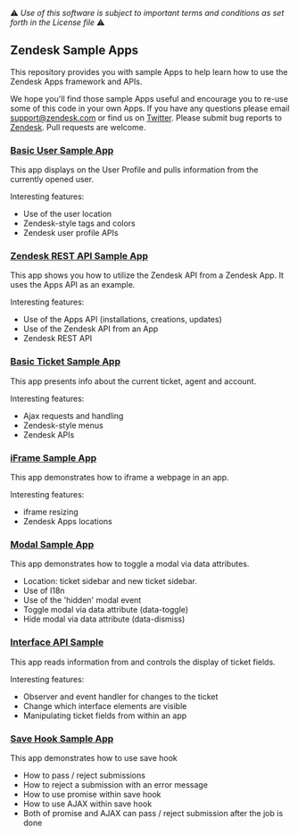 :warning: *Use of this software is subject to important terms and conditions as set forth in the License file* :warning:

## Zendesk Sample Apps

This repository provides you with sample Apps to help learn how to use the Zendesk Apps framework and APIs.

We hope you'll find those sample Apps useful and encourage you to re-use some of this code in your own Apps. If you have any questions please email support@zendesk.com or find us on [Twitter](https://twitter.com/zendeskdevteam). Please submit bug reports to [Zendesk](https://support.zendesk.com/requests/new). Pull requests are welcome.


### [Basic User Sample App](./basic_user_sample)

This app displays on the User Profile and pulls information from the currently opened user.

Interesting features:

* Use of the user location
* Zendesk-style tags and colors
* Zendesk user profile APIs

### [Zendesk REST API Sample App](./zendesk_rest_api_sample)

This app shows you how to utilize the Zendesk API from a Zendesk App. It uses the Apps API as an example.

Interesting features:

* Use of the Apps API (installations, creations, updates)
* Use of the Zendesk API from an App
* Zendesk REST API

### [Basic Ticket Sample App](./basic_ticket_sample)

This app presents info about the current ticket, agent and account.

Interesting features:

* Ajax requests and handling
* Zendesk-style menus
* Zendesk APIs

### [iFrame Sample App](./iframe_sample_app_zendesk_apps)

This app demonstrates how to iframe a webpage in an app.

Interesting features:

* iframe resizing
* Zendesk Apps locations

### [Modal Sample App](./modal_sample_app)

This app demonstrates how to toggle a modal via data attributes.

* Location: ticket sidebar and new ticket sidebar.
* Use of I18n
* Use of the 'hidden' modal event
* Toggle modal via data attribute (data-toggle)
* Hide modal via data attribute (data-dismiss)

### [Interface API Sample](./interface_api_sample)

This app reads information from and controls the display of ticket fields.

Interesting features:

* Observer and event handler for changes to the ticket
* Change which interface elements are visible
* Manipulating ticket fields from within an app

### [Save Hook Sample App](./save_hook_sample)

This app demonstrates how to use save hook

* How to pass / reject submissions
* How to reject a submission with an error message
* How to use promise within save hook
* How to use AJAX within save hook
* Both of promise and AJAX can pass / reject submission after the job is done
